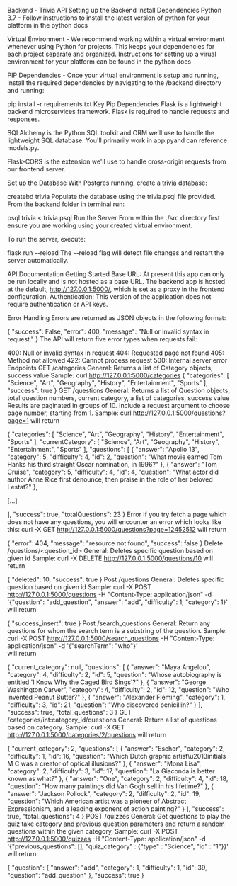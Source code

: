 Backend - Trivia API
Setting up the Backend
Install Dependencies
Python 3.7 - Follow instructions to install the latest version of python for your platform in the python docs

Virtual Environment - We recommend working within a virtual environment whenever using Python for projects. This keeps your dependencies for each project separate and organized. Instructions for setting up a virual environment for your platform can be found in the python docs

PIP Dependencies - Once your virtual environment is setup and running, install the required dependencies by navigating to the /backend directory and running:

pip install -r requirements.txt
Key Pip Dependencies
Flask is a lightweight backend microservices framework. Flask is required to handle requests and responses.

SQLAlchemy is the Python SQL toolkit and ORM we'll use to handle the lightweight SQL database. You'll primarily work in app.pyand can reference models.py.

Flask-CORS is the extension we'll use to handle cross-origin requests from our frontend server.

Set up the Database
With Postgres running, create a trivia database:

createbd trivia
Populate the database using the trivia.psql file provided. From the backend folder in terminal run:

psql trivia < trivia.psql
Run the Server
From within the ./src directory first ensure you are working using your created virtual environment.

To run the server, execute:

flask run --reload
The --reload flag will detect file changes and restart the server automatically.

API Documentation
Getting Started
Base URL: At present this app can only be run locally and is not hosted as a base URL. The backend app is hosted at the default, http://127.0.0.1:5000/, which is set as a proxy in the frontend configuration. Authentication: This version of the application does not require authentication or API keys.

Error Handling
Errors are returned as JSON objects in the following format:

{
    "success": False, 
    "error": 400,
    "message": "Null or invalid syntax in request."
}
The API will return five error types when requests fail:

400: Null or invalid syntax in request
404: Requested page not found
405: Method not allowed
422: Cannot process request
500: Internal server error
Endpoints
GET /categories
General:
Returns a list of Category objects, success value
Sample: curl http://127.0.0.1:5000/categories
{
  "categories": [
    "Science", 
    "Art", 
    "Geography", 
    "History", 
    "Entertainment", 
    "Sports"
  ], 
  "success": true
}
GET /questions
General:
Returns a list of Question objects, total question numbers, current category, a list of categories, success value
Results are paginated in groups of 10. Include a request argument to choose page number, starting from 1.
Sample:
curl http://127.0.0.1:5000/questions?page=1
will return

{
  "categories": [
    "Science", 
    "Art", 
    "Geography", 
    "History", 
    "Entertainment", 
    "Sports"
  ], 
  "currentCategory": [
    "Science", 
    "Art", 
    "Geography", 
    "History", 
    "Entertainment", 
    "Sports"
  ], 
  "questions": [
    {
      "answer": "Apollo 13", 
      "category": 5, 
      "difficulty": 4, 
      "id": 2, 
      "question": "What movie earned Tom Hanks his third straight Oscar nomination, in 1996?"
    }, 
    {
      "answer": "Tom Cruise", 
      "category": 5, 
      "difficulty": 4, 
      "id": 4, 
      "question": "What actor did author Anne Rice first denounce, then praise in the role of her beloved Lestat?"
    }, 
    
 [...]
 
  ], 
  "success": true, 
  "totalQuestions": 23
}
Error
If you try fetch a page which does not have any questions, you will encounter an error which looks like this:
curl -X GET http://127.0.0.1:5000/questions?page=12452512
will return

{
  "error": 404,
  "message": "resource not found",
  "success": false
}
Delete /questions/<question_id>
General:
Deletes specific question based on given id
Sample:
curl -X DELETE http://127.0.0.1:5000/questions/10
will return

{
  "deleted": 10,
  "success": true
}
Post /questions
General:
Deletes specific question based on given id
Sample:
curl -X POST http://127.0.0.1:5000/questions -H "Content-Type: application/json" -d '{"question": "add_question", "answer": "add", "difficulty": 1, "category": 1}'  
will return

{
  "success_insert": true
}
Post /search_questions
General:
Return any questions for whom the search term is a substring of the question.
Sample:
curl -X POST http://127.0.0.1:5000/search_questions -H "Content-Type: application/json" -d '{"searchTerm": "who"}'  
will return

{
  "current_category": null, 
  "questions": [
    {
      "answer": "Maya Angelou", 
      "category": 4, 
      "difficulty": 2, 
      "id": 5, 
      "question": "Whose autobiography is entitled 'I Know Why the Caged Bird Sings'?"
    }, 
    {
      "answer": "George Washington Carver", 
      "category": 4, 
      "difficulty": 2, 
      "id": 12, 
      "question": "Who invented Peanut Butter?"
    }, 
    {
      "answer": "Alexander Fleming", 
      "category": 1, 
      "difficulty": 3, 
      "id": 21, 
      "question": "Who discovered penicillin?"
    }
  ], 
  "success": true, 
  "total_questions": 3
}
GET /categories/int:category_id/questions
General:
Return a list of questions based on category.
Sample:
curl -X GET http://127.0.0.1:5000/categories/2/questions 
will return

{
  "current_category": 2, 
  "questions": [
    {
      "answer": "Escher", 
      "category": 2, 
      "difficulty": 1, 
      "id": 16, 
      "question": "Which Dutch graphic artist\u2013initials M C was a creator of optical illusions?"
    }, 
    {
      "answer": "Mona Lisa", 
      "category": 2, 
      "difficulty": 3, 
      "id": 17, 
      "question": "La Giaconda is better known as what?"
    }, 
    {
      "answer": "One", 
      "category": 2, 
      "difficulty": 4, 
      "id": 18, 
      "question": "How many paintings did Van Gogh sell in his lifetime?"
    }, 
    {
      "answer": "Jackson Pollock", 
      "category": 2, 
      "difficulty": 2, 
      "id": 19, 
      "question": "Which American artist was a pioneer of Abstract Expressionism, and a leading exponent of action painting?"
    }
  ], 
  "success": true, 
  "total_questions": 4
}
POST /quizzes
General:
Get questions to play the quiz
take category and previous question parameters and return a random questions within the given category,
Sample:
curl -X POST http://127.0.0.1:5000/quizzes -H "Content-Type: application/json" -d '{"previous_questions": [], "quiz_category" : {"type" : "Science", "id" : "1"}}'
will return

{
  "question": {
    "answer": "add", 
    "category": 1, 
    "difficulty": 1, 
    "id": 39, 
    "question": "add_question"
  }, 
  "success": true
}
